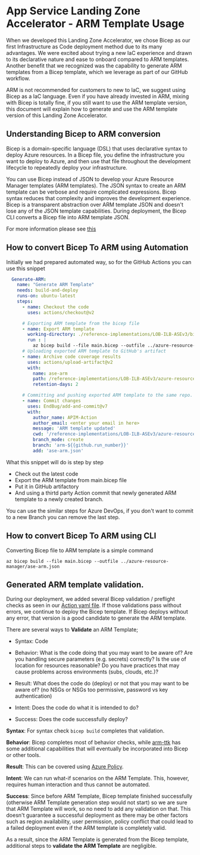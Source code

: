 # App Service Landing Zone Accelerator - ARM Template Usage

When we developed this Landing Zone Accelerator, we chose Bicep as our first Infrastructure as Code deployment method due to its many advantages. We were excited about trying a new IaC experience and drawn to its declarative nature and ease to onboard compared to ARM templates. Another benefit that we recognized was the capability to generate ARM templates from a Bicep template, which we leverage as part of our GitHub workflow. 

ARM is not recommended for customers to new to IaC, we suggest using Bicep as a IaC language. Even if you have already invested in ARM, mixing with Bicep is totally fine, if you still want to use the ARM template version, this document will explain how to generate and use the ARM template version of this Landing Zone Accelerator.

## Understanding Bicep to ARM conversion
Bicep is a domain-specific language (DSL) that uses declarative syntax to deploy Azure resources. In a Bicep file, you define the infrastructure you want to deploy to Azure, and then use that file throughout the development lifecycle to repeatedly deploy your infrastructure.

You can use Bicep instead of JSON to develop your Azure Resource Manager templates (ARM templates). The JSON syntax to create an ARM template can be verbose and require complicated expressions. Bicep syntax reduces that complexity and improves the development experience. Bicep is a transparent abstraction over ARM template JSON and doesn't lose any of the JSON template capabilities. During deployment, the Bicep CLI converts a Bicep file into ARM template JSON.

For more information please see [this](https://docs.microsoft.com/en-us/azure/azure-resource-manager/bicep/)

## How to convert Bicep To ARM using Automation
Initially we had prepared automated way, so for the GitHub Actions you can use this snippet

```yaml
  Generate-ARM:
    name: "Generate ARM Template"
    needs: build-and-deploy
    runs-on: ubuntu-latest
    steps:
      - name: Checkout the code
        uses: actions/checkout@v2

      # Exporting ARM template from the bicep file
      - name: Export ARM template
        working-directory: ./reference-implementations/LOB-ILB-ASEv3/bicep
        run : |
          az bicep build --file main.bicep --outfile ../azure-resource-manager/ase-arm.json
      # Uploading exported ARM template to GitHub's artifact 
      - name: Archive code coverage results
        uses: actions/upload-artifact@v2
        with:
          name: ase-arm
          path: /reference-implementations/LOB-ILB-ASEv3/azure-resource-manager/ase-arm.json
          retention-days: 2

      # Committing and pushing exported ARM template to the same repo.
      - name: Commit changes
        uses: EndBug/add-and-commit@v7
        with:
          author_name: APIM-Action
          author_email: <enter your email in here>
          message: 'ARM template updated'
          cwd: '/reference-implementations/LOB-ILB-ASEv3/azure-resource-manager/'
          branch_mode: create
          branch: 'arm-${{github.run_number}}'
          add: 'ase-arm.json' 
```

What this snippet will do is step by step
- Check out the latest code
- Export the ARM template from main.bicep file
- Put it in GitHub artifactory
- And using a thirtd party Action commit that newly generated ARM template to a newly created branch.

You can use the similar steps for Azure DevOps, if you don't want to commit to a new Branch you can remove the last step.

## How to convert Bicep To ARM using CLI 
Converting Bicep file to ARM template is a simple command

```console
az bicep build --file main.bicep --outfile ../azure-resource-manager/ase-arm.json
```

## Generated ARM template validation.

During our deployment, we added several Bicep validation / preflight checks as seen in our [Action yaml file](/.github/workflows/es-ase.yml). If those validations pass without errors, we continue to deploy the Bicep template. If Bicep deploys without any error, that version is a good candidate to generate the ARM template.

There are several ways to **Validate** an ARM Template;

- Syntax: Code

- Behavior: What is the code doing that you may want to be aware of? Are you handling secure parameters (e.g. secrets) correctly? Is the use of location for resources reasonable? Do you have practices that may cause problems across environments (subs, clouds, etc.)?

- Result: What does the code do (deploy) or not that you may want to be aware of? (no NSGs or NSGs too permissive, password vs key authentication)

- Intent: Does the code do what it is intended to do?

- Success: Does the code successfully deploy?

**Syntax**: For syntax check ```bicep build``` completes that validation.

**Behavior**: Bicep completes most of behavior checks, while [arm-ttk](https://docs.microsoft.com/en-us/azure/azure-resource-manager/templates/test-toolkit) has some additional capabilities that will eventually be incorporated into Bicep or other tools. 

**Result**: This can be covered using [Azure Policy](https://docs.microsoft.com/en-us/azure/governance/policy/overview). 

**Intent**: We can run what-if scenarios on the ARM Template. This, however, requires human interaction and thus cannot be automated. 

**Success**: Since before ARM Template, Bicep template finished successfully (otherwise ARM Template generation step would not start) so we are sure that ARM Template will work, so no need to add any validation on that. This doesn't guarantee a successful deployment as there may be other factors such as region availability, user permission, policy conflict that could lead to a failed deployment even if the ARM template is completely valid. 

As a result, since the ARM Template is generated from the Bicep template, additional steps to **validate the ARM Template** are negligible.
